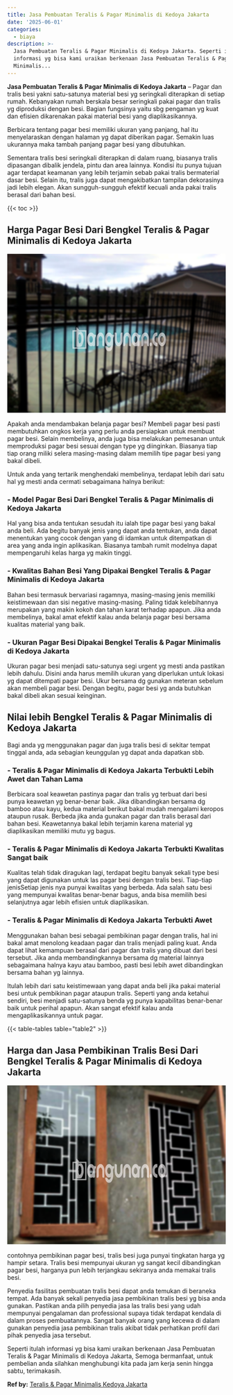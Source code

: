 ```yaml
---
title: Jasa Pembuatan Teralis & Pagar Minimalis di Kedoya Jakarta
date: '2025-06-01'
categories:
  - biaya
description: >-
  Jasa Pembuatan Teralis & Pagar Minimalis di Kedoya Jakarta. Seperti itulah
  informasi yg bisa kami uraikan berkenaan Jasa Pembuatan Teralis & Pagar
  Minimalis...
---
```


**Jasa Pembuatan Teralis & Pagar Minimalis di Kedoya Jakarta** – Pagar dan tralis besi yakni satu-satunya material besi yg seringkali diterapkan di setiap rumah. Kebanyakan rumah berskala besar seringkali pakai pagar dan tralis yg diproduksi dengan besi. Bagian fungsinya yaitu sbg pengaman yg kuat dan efisien dikarenakan pakai material besi yang diaplikasikannya.

Berbicara tentang pagar besi memiliki ukuran yang panjang, hal itu menyelaraskan dengan halaman yg dapat diberikan pagar. Semakin luas ukurannya maka tambah panjang pagar besi yang dibutuhkan.

Sementara tralis besi seringkali diterapkan di dalam ruang, biasanya tralis dipasangan dibalik jendela, pintu dan area lainnya. Kondisi itu punya tujuan agar terdapat keamanan yang lebih terjamin sebab pakai tralis bermaterial dasar besi. Selain itu, tralis juga dapat mengakibatkan tampilan dekorasinya jadi lebih elegan. Akan sungguh-sungguh efektif kecuali anda pakai tralis berasal dari bahan besi.

{{< toc >}}

## Harga Pagar Besi Dari Bengkel Teralis & Pagar Minimalis di Kedoya Jakarta

![Jasa Pembuatan Teralis & Pagar Minimalis di Kedoya Jakarta](/images/pagar-minimalis-murah-18.png)

Apakah anda mendambakan belanja pagar besi? Membeli pagar besi pasti membutuhkan ongkos kerja yang perlu anda persiapkan untuk membuat pagar besi. Selain membelinya, anda juga bisa melakukan pemesanan untuk memproduksi pagar besi sesuai dengan type yg diinginkan. Biasanya tiap tiap orang miliki selera masing-masing dalam memilih tipe pagar besi yang bakal dibeli.

Untuk anda yang tertarik menghendaki membelinya, terdapat lebih dari satu hal yg mesti anda cermati sebagaimana halnya berikut:
### \- Model Pagar Besi Dari Bengkel Teralis & Pagar Minimalis di Kedoya Jakarta

Hal yang bisa anda tentukan sesudah itu ialah tipe pagar besi yang bakal anda beli. Ada begitu banyak jenis yang dapat anda tentukan, anda dapat menentukan yang cocok dengan yang di idamkan untuk ditempatkan di area yang anda ingin aplikasikan. Biasanya tambah rumit modelnya dapat mempengaruhi kelas harga yg makin tinggi.

### \- Kwalitas Bahan Besi Yang Dipakai Bengkel Teralis & Pagar Minimalis di Kedoya Jakarta

Bahan besi termasuk bervariasi ragamnya, masing-masing jenis memiliki keistimewaan dan sisi negative masing-masing. Paling tidak kelebihannya merupakan yang makin kokoh dan tahan karat terhadap apapun. Jika anda membelinya, bakal amat efektif kalau anda belanja pagar besi bersama kualitas material yang baik.

### \- Ukuran Pagar Besi Dipakai Bengkel Teralis & Pagar Minimalis di Kedoya Jakarta

Ukuran pagar besi menjadi satu-satunya segi urgent yg mesti anda pastikan lebih dahulu. Disini anda harus memilih ukuran yang diperlukan untuk lokasi yg dapat ditempati pagar besi. Ukur bersama dg gunakan meteran sebelum akan membeli pagar besi. Dengan begitu, pagar besi yg anda butuhkan bakal dibeli akan sesuai keinginan.

## Nilai lebih Bengkel Teralis & Pagar Minimalis di Kedoya Jakarta

Bagi anda yg menggunakan pagar dan juga tralis besi di sekitar tempat tinggal anda, ada sebagian keunggulan yg dapat anda dapatkan sbb.

### \- Teralis & Pagar Minimalis di Kedoya Jakarta Terbukti Lebih Awet dan Tahan Lama

Berbicara soal keawetan pastinya pagar dan tralis yg terbuat dari besi punya keawetan yg benar-benar baik. Jika dibandingkan bersama dg bamboo atau kayu, kedua material berikut bakal mudah mengalami keropos ataupun rusak. Berbeda jika anda gunakan pagar dan tralis berasal dari bahan besi. Keawetannya bakal lebih terjamin karena material yg diaplikasikan memiliki mutu yg bagus.

### \- Teralis & Pagar Minimalis di Kedoya Jakarta Terbukti Kwalitas Sangat baik

Kualitas telah tidak diragukan lagi, terdapat begitu banyak sekali type besi yang dapat digunakan untuk las pagar besi dengan tralis besi. Tiap-tiap jenisSetiap jenis nya punyai kwalitas yang berbeda. Ada salah satu besi yang mempunyai kwalitas benar-benar bagus, anda bisa memilih besi selanjutnya agar lebih efisien untuk diaplikasikan.

### \- Teralis & Pagar Minimalis di Kedoya Jakarta Terbukti Awet

Menggunakan bahan besi sebagai pembikinan pagar dengan tralis, hal ini bakal amat menolong keadaan pagar dan tralis menjadi paling kuat. Anda dapat lihat kemampuan berasal dari pagar dan tralis yang dibuat dari besi tersebut. Jika anda membandingkannya bersama dg material lainnya sebagaimana halnya kayu atau bamboo, pasti besi lebih awet dibandingkan bersama bahan yg lainnya.

Itulah lebih dari satu keistimewaan yang dapat anda beli jika pakai material besi untuk pembikinan pagar ataupun tralis. Seperti yang anda ketahui sendiri, besi menjadi satu-satunya benda yg punya kapabilitas benar-benar baik untuk perihal apapun. Akan sangat efektif kalau anda mengaplikasikannya untuk pagar.

{{< table-tables table="table2" >}}

## Harga dan Jasa Pembikinan Tralis Besi Dari Bengkel Teralis & Pagar Minimalis di Kedoya Jakarta

![Jasa Pembuatan Teralis & Pagar Minimalis di Kedoya Jakarta](/images/teralis-minimalis-murah-41.png)

contohnya pembikinan pagar besi, tralis besi juga punyai tingkatan harga yg hampir setara. Tralis besi mempunyai ukuran yg sangat kecil dibandingkan pagar besi, harganya pun lebih terjangkau sekiranya anda memakai tralis besi.

Penyedia fasilitas pembuatan tralis besi dapat anda temukan di beraneka tempat. Ada banyak sekali penyedia jasa pembikinan tralis besi yg bisa anda gunakan. Pastikan anda pilih penyedia jasa las tralis besi yang udah mempunyai pengalaman dan professional supaya tidak terdapat kendala di dalam proses pembuatannya. Sangat banyak orang yang kecewa di dalam gunakan penyedia jasa pembikinan tralis akibat tidak perhatikan profil dari pihak penyedia jasa tersebut.

Seperti itulah informasi yg bisa kami uraikan berkenaan Jasa Pembuatan Teralis & Pagar Minimalis di Kedoya Jakarta, Semoga bermanfaat, untuk pembelian anda silahkan menghubungi kita pada jam kerja senin hingga sabtu, terimakasih.

**Ref by:** [Teralis & Pagar Minimalis Kedoya Jakarta](https://id.wikipedia.org/wiki/Teralis)
